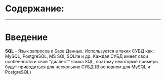 # Содержание:

---
# Введение
**SQL** - Язык запросов к Базе Данных. Используется в таких СУБД как: MySQL, PostgreSQL, MS SQl, SQLite и др. Каждая СУБД имеет свои особенности и свой "диалект" языка SQL, поэтому некоторые примеры будут приводиться для нескольких СУБД (В основном для MySQL и PostgreSQL)